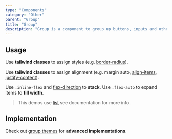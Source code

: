 ```yaml
---
type: "Components"
category: "Other"
parent: "Group"
title: "Group"
description: "Group is a component to group up buttons, inputs and other content."
---
```


## Usage

Use **tailwind classes** to assign styles (e.g. [border-radius](https://tailwindcss.com/docs/border-radius)).

Use **tailwind classes** to assign alignment (e.g. margin auto, [align-items](https://tailwindcss.com/docs/align-items), [justify-content](https://tailwindcss.com/docs/justify-content)).

Use `.inline-flex` and [flex-direction](https://tailwindcss.com/docs/flex-direction) to **stack**. Use `.flex-auto` to expand items to **fill width**.

> This demos use [list](/components/list) see documentation for more info.

<demo>
  <demoinline src="demos/components/group/usage">
  </demoinline>
</demo>

## Implementation

Check out [group themes](/themes/group) for **advanced implementations**.

<demo>
  <div class="gatsby_demo_item" data-iframe="demos/themes/animation/collapse-animation-v1">
  </div>
</demo>
